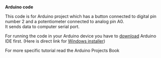 **Arduino code**

This code is for Arduino project which has a button connected to digital pin number 2 and a potentiometer connected to analog pin A0.  
It sends data to computer serial port.

For running the code in your Arduino device you have to [download](https://www.arduino.cc/en/Main/Software_) Arduino IDE first. (Here is direct link for [Windows installer](https://downloads.arduino.cc/arduino-1.8.16-windows.exe))

For more specific tutorial read the Arduino Projects Book